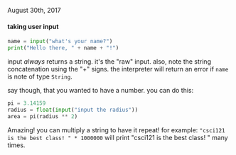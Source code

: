 August 30th, 2017

#### taking user input
```python
name = input("what's your name?")
print("Hello there, " + name + "!")
```
input *always* returns a string. it's the "raw" input.
also, note the string concatenation using the "+" signs. the interpreter will return an error if `name` is note of type `String`.

say though, that you wanted to have a number. you can do this:
```python
pi = 3.14159
radius = float(input("input the radius"))
area = pi(radius ** 2)
```
Amazing! you can multiply a string to have it repeat! for example: `"csci121 is the best class! " * 1000000` will print "csci121 is the best class! " many times.
